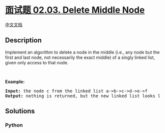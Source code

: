 # [面试题 02.03. Delete Middle Node]()

[中文文档](/lcci/02.03.Delete%20Middle%20Node/README.md)

## Description

<p>Implement an algorithm to delete a node in the middle (i.e., any node but the first and last node, not necessarily the exact middle) of a singly linked list, given only access to that node.</p>

<p>&nbsp;</p>

<p><strong>Example: </strong></p>

<pre>
<strong>Input: </strong>the node c from the linked list a-&gt;b-&gt;c-&gt;d-&gt;e-&gt;f
<strong>Output: </strong>nothing is returned, but the new linked list looks like a-&gt;b-&gt;d-&gt;e-&gt;f
</pre>


## Solutions

<!-- tabs:start -->

### **Python**

```python

```

<!-- tabs:end -->
